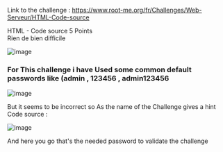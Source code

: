 Link to the challenge : https://www.root-me.org/fr/Challenges/Web-Serveur/HTML-Code-source



HTML - Code source
5 Points  
Rien de bien difficile

![image](https://github.com/user-attachments/assets/e9654c32-0a7e-4a22-8b2d-e08a1e7b14df)



<h3>For This challenge i have Used some common default passwords like (admin , 123456 , admin123456 </h3>

![image](https://github.com/user-attachments/assets/4ddf4bca-b77b-4d61-9625-7083474e91fd)

But it seems to be incorrect so As the name of the Challenge gives a hint  Code source : 

![image](https://github.com/user-attachments/assets/ce86c110-6c59-48e8-8dc6-dd5a54737548)


And here you go that's the needed password to validate the challenge 



